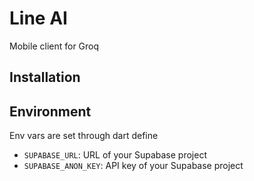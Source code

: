 # Line AI
Mobile client for Groq

## Installation

## Environment
Env vars are set through dart define

- `SUPABASE_URL`: URL of your Supabase project
- `SUPABASE_ANON_KEY`: API key of your Supabase project